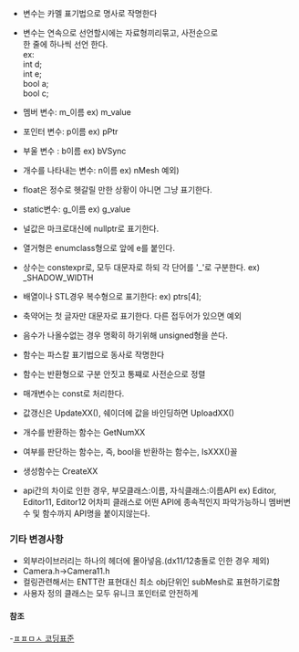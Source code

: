 - 변수는 카멜 표기법으로 명사로 작명한다
- 변수는 연속으로 선언할시에는 자료형끼리묶고, 사전순으로  
  한 줄에 하나씩 선언 한다.  
  ex:  
  int d;  
  int e;  
  bool a;  
  bool c;

- 멤버 변수: m\_이름 ex) m_value
- 포인터 변수: p이름 ex) pPtr
- 부울 변수 : b이름 ex) bVSync
- 개수를 나타내는 변수: n이름 ex) nMesh
  예외)
- float은 정수로 헷갈릴 만한 상황이 아니면 그냥 표기한다.
- static변수: g\_이름 ex) g_value
- 널값은 마크로대신에 nullptr로 표기한다.
- 열거형은 enumclass형으로 앞에 e를 붙인다.
- 상수는 constexpr로, 모두 대문자로 하되 각 단어를 '\_'로 구분한다.
  ex) \_SHADOW_WIDTH
- 배열이나 STL경우 복수형으로 표기한다: ex) ptrs[4];
- 축약어는 첫 글자만 대문자로 표기한다. 다른 접두어가 있으면 예외
- 음수가 나올수없는 경우 명확히 하기위해 unsigned형을 쓴다.

- 함수는 파스칼 표기법으로 동사로 작명한다
- 함수는 반환형으로 구분 안짓고 통쨰로 사전순으로 정렬
- 매개변수는 const로 처리한다.
- 값갱신은 UpdateXX(), 쉐이더에 값을 바인딩하면 UploadXX()
- 개수를 반환하는 함수는 GetNumXX
- 여부를 판단하는 함수는, 즉, bool을 반환하는 함수는, IsXXX()꼴
- 생성함수는 CreateXX
- api간의 차이로 인한 경우, 부모클래스:이름, 자식클래스:이름API
  ex) Editor, Editor11, Editor12
  어차피 클래스로 어떤 API에 종속적인지 파악가능하니
  멤버변수 및 함수까지 API명을 붙이지않는다.

### 기타 변경사항

- 외부라이브러리는 하나의 헤더에 몰아넣음.(dx11/12충돌로 인한 경우 제외)
- Camera.h->Camera11.h
- 컬링관련해서는 ENTT란 표현대신 최소 obj단위인 subMesh로 표현하기로함
- 사용자 정의 클래스는 모두 유니크 포인터로 안전하게

#### 참조

-[ㅍㅍㅁㅅ 코딩표준](https://docs.popekim.com/ko/coding-standards/cpp)
